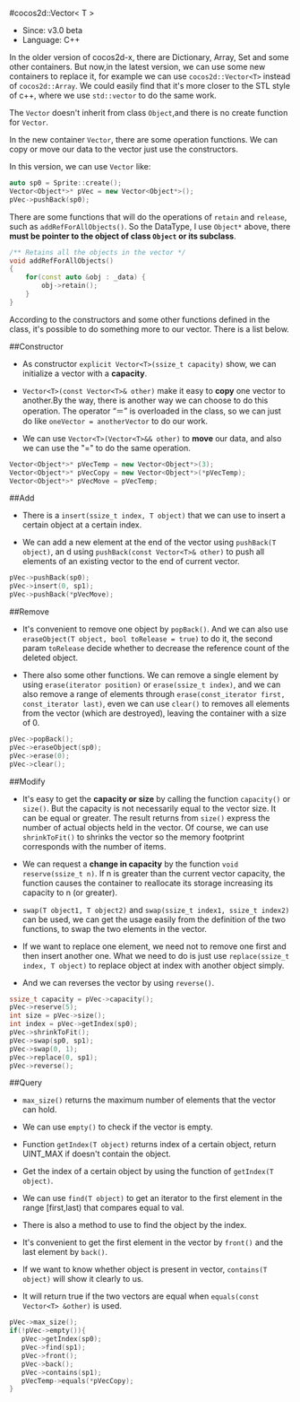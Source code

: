 #cocos2d::Vector< T >

- Since: v3.0 beta
- Language: C++

In the older version of cocos2d-x, there are Dictionary, Array, Set and some other containers. But now,in the latest version, we can use some new containers to replace it, for example we can use `cocos2d::Vector<T>` instead of `cocos2d::Array`. We could easily find that it's more closer to the STL style of c++, where we use `std::vector` to do the same work.  

The `Vector` doesn't inherit from class `Object`,and there is no create function for `Vector`.

In the new container `Vector`, there are some operation functions. We can copy or move our data to the vector just use the constructors.

In this version, we can use `Vector` like:

```cpp
auto sp0 = Sprite::create();  
Vector<Object*>* pVec = new Vector<Object*>();  
pVec->pushBack(sp0);
```

There are some functions that will do the operations of `retain` and `release`, such as `addRefForAllObjects()`. So the DataType, I use `Object*` above, there **must be pointer to the object of class	`Object` or its subclass**. 

```cpp
/** Retains all the objects in the vector */
void addRefForAllObjects()
{
    for(const auto &obj : _data) {
        obj->retain();
    }
}
```
According to the constructors and some other functions defined in the class, it's possible to do something more to our vector. There is a list below.

##Constructor
-  As constructor `explicit Vector<T>(ssize_t capacity)` show, we can initialize a vector with a **capacity**.

- `Vector<T>(const Vector<T>& other)` make it easy to **copy** one vector to another.By the way, there is another way we can choose to do this operation. The operator “＝” is overloaded in the class, so we can just do like `oneVector = anotherVector` to do our work.

- We can use `Vector<T>(Vector<T>&& other)` to **move** our data, and also we can use the "=" to do the same operation.

```cpp
Vector<Object*>* pVecTemp = new Vector<Object*>(3);
Vector<Object*>* pVecCopy = new Vector<Object*>(*pVecTemp);
Vector<Object*>* pVecMove = pVecTemp;
```

##Add 
- There is a `insert(ssize_t index, T object)` that we can use to insert a certain object at a certain index.

- We can add a new element at the end of the vector using `pushBack(T object)`, an d using `pushBack(const Vector<T>& other)` to push all elements of an existing vector to the end of current vector.

```cpp
pVec->pushBack(sp0);
pVec->insert(0, sp1);
pVec->pushBack(*pVecMove);
```

##Remove 
- It's convenient to remove one object by `popBack()`. And we can also use `eraseObject(T object, bool toRelease = true)` to do it, the second param `toRelease` decide whether to decrease the reference count of the deleted object.

- There also some other functions. We can remove a single element by using  `erase(iterator position)` or `erase(ssize_t index)`, and we can also remove a range of elements through `erase(const_iterator first, const_iterator last)`, even we can use `clear()` to removes all elements from the vector (which are destroyed), leaving the container with a size of 0.

```cpp
pVec->popBack();
pVec->eraseObject(sp0);
pVec->erase(0);
pVec->clear();
```

##Modify
- It's easy to get the **capacity or size** by calling the function `capacity()` or `size()`. But the capacity is not necessarily equal to the vector size. It can be equal or greater. The result returns from `size()` express the number of actual objects held in the vector. Of course, we can use `shrinkToFit()` to shrinks the vector so the memory footprint corresponds with the number of items.

- We can request a **change in capacity** by the function `void reserve(ssize_t n)`. If n is greater than the current vector capacity, the function causes the container to reallocate its storage increasing its capacity to n (or greater).

- `swap(T object1, T object2)` and `swap(ssize_t index1, ssize_t index2)` can be used, we can get the usage easily from the definition of the two functions, to swap  the two elements in the vector.

- If we want to replace one element, we need not to remove one first and then insert another one. What we need to do is just use `replace(ssize_t index, T object)` to replace object at index with another object simply.

- And we can reverses the vector by using `reverse()`.

```cpp
ssize_t capacity = pVec->capacity();
pVec->reserve(5);
int size = pVec->size();
int index = pVec->getIndex(sp0);
pVec->shrinkToFit();
pVec->swap(sp0, sp1);
pVec->swap(0, 1);
pVec->replace(0, sp1);
pVec->reverse();
```

##Query
- `max_size()` returns the maximum number of elements that the vector can hold.

- We can use `empty()` to check if the vector is empty.

- Function `getIndex(T object)` returns index of a certain object, return UINT_MAX if doesn't contain the object.

- Get the index of a certain object by using the function of `getIndex(T object)`.

- We can use `find(T object)` to get an iterator to the first element in the range [first,last) that compares equal to val. 

- There is also a method to use to find the object by the index.

- It's convenient to get the first element in the vector by `front()` and the last element by `back()`.

- If we want to know whether object is present in vector, `contains(T object)` will show it clearly to us.

- It will return true if the two vectors are equal when `equals(const Vector<T> &other)` is used.

```cpp
pVec->max_size();
if(!pVec->empty()){
   pVec->getIndex(sp0);
   pVec->find(sp1);
   pVec->front();
   pVec->back();
   pVec->contains(sp1);
   pVecTemp->equals(*pVecCopy);
}
```
